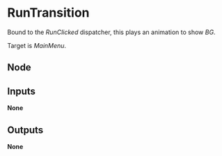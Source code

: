 # RunTransition
Bound to the *RunClicked* dispatcher, this plays an animation to show *BG*.  

Target is *MainMenu*.  

## Node

## Inputs
**None**

## Outputs
**None**
